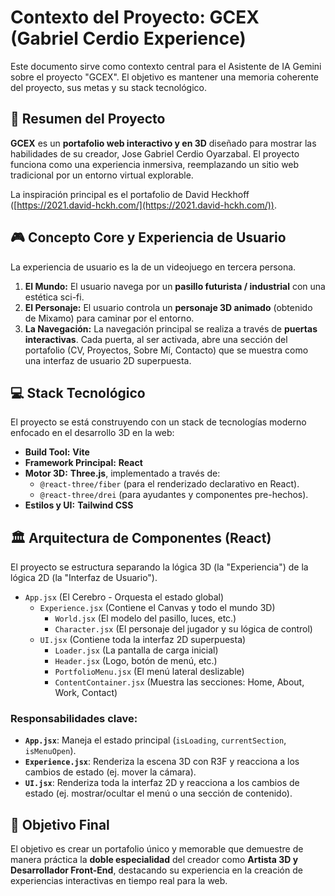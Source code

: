 # Contexto del Proyecto: GCEX (Gabriel Cerdio Experience)

Este documento sirve como contexto central para el Asistente de IA Gemini sobre el proyecto "GCEX". El objetivo es mantener una memoria coherente del proyecto, sus metas y su stack tecnológico.

## 📜 Resumen del Proyecto

**GCEX** es un **portafolio web interactivo y en 3D** diseñado para mostrar las habilidades de su creador, Jose Gabriel Cerdio Oyarzabal. El proyecto funciona como una experiencia inmersiva, reemplazando un sitio web tradicional por un entorno virtual explorable.

La inspiración principal es el portafolio de David Heckhoff ([https://2021.david-hckh.com/](https://2021.david-hckh.com/)).

## 🎮 Concepto Core y Experiencia de Usuario

La experiencia de usuario es la de un videojuego en tercera persona.

1.  **El Mundo:** El usuario navega por un **pasillo futurista / industrial** con una estética sci-fi.
2.  **El Personaje:** El usuario controla un **personaje 3D animado** (obtenido de Mixamo) para caminar por el entorno.
3.  **La Navegación:** La navegación principal se realiza a través de **puertas interactivas**. Cada puerta, al ser activada, abre una sección del portafolio (CV, Proyectos, Sobre Mí, Contacto) que se muestra como una interfaz de usuario 2D superpuesta.

## 💻 Stack Tecnológico

El proyecto se está construyendo con un stack de tecnologías moderno enfocado en el desarrollo 3D en la web:

* **Build Tool:** **Vite**
* **Framework Principal:** **React**
* **Motor 3D:** **Three.js**, implementado a través de:
    * `@react-three/fiber` (para el renderizado declarativo en React).
    * `@react-three/drei` (para ayudantes y componentes pre-hechos).
* **Estilos y UI:** **Tailwind CSS**

## 🏛️ Arquitectura de Componentes (React)

El proyecto se estructura separando la lógica 3D (la "Experiencia") de la lógica 2D (la "Interfaz de Usuario").

* `App.jsx` (El Cerebro - Orquesta el estado global)
    * `Experience.jsx` (Contiene el Canvas y todo el mundo 3D)
        * `World.jsx` (El modelo del pasillo, luces, etc.)
        * `Character.jsx` (El personaje del jugador y su lógica de control)
    * `UI.jsx` (Contiene toda la interfaz 2D superpuesta)
        * `Loader.jsx` (La pantalla de carga inicial)
        * `Header.jsx` (Logo, botón de menú, etc.)
        * `PortfolioMenu.jsx` (El menú lateral deslizable)
        * `ContentContainer.jsx` (Muestra las secciones: Home, About, Work, Contact)

### Responsabilidades clave:
* **`App.jsx`**: Maneja el estado principal (`isLoading`, `currentSection`, `isMenuOpen`).
* **`Experience.jsx`**: Renderiza la escena 3D con R3F y reacciona a los cambios de estado (ej. mover la cámara).
* **`UI.jsx`**: Renderiza toda la interfaz 2D y reacciona a los cambios de estado (ej. mostrar/ocultar el menú o una sección de contenido).

## 🎯 Objetivo Final

El objetivo es crear un portafolio único y memorable que demuestre de manera práctica la **doble especialidad** del creador como **Artista 3D y Desarrollador Front-End**, destacando su experiencia en la creación de experiencias interactivas en tiempo real para la web.